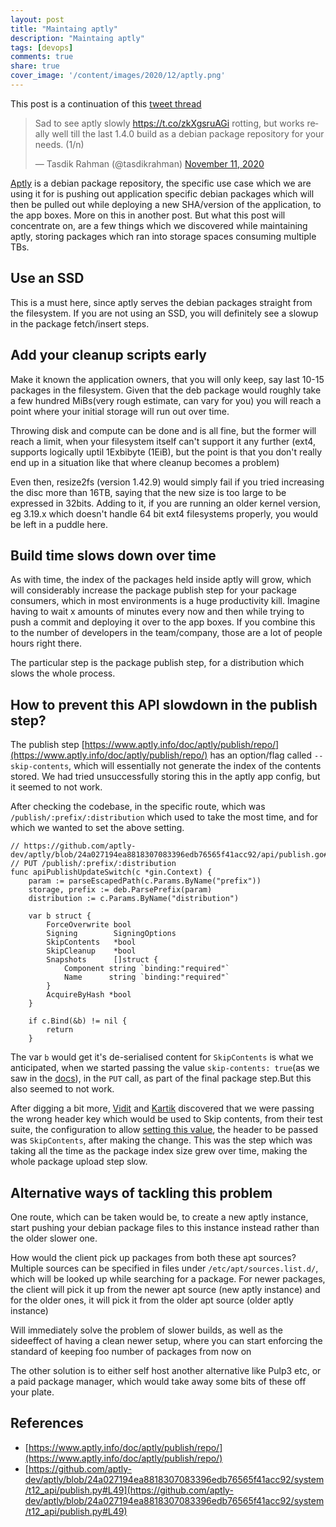 ```yaml
---
layout: post
title: "Maintaing aptly"
description: "Maintaing aptly"
tags: [devops]
comments: true
share: true
cover_image: '/content/images/2020/12/aptly.png'
---
```


This post is a continuation of this [tweet thread](https://twitter.com/tasdikrahman/status/1326536874375090176)

<blockquote class="twitter-tweet"><p lang="en" dir="ltr">Sad to see aptly slowly <a href="https://t.co/zkXgsruAGi">https://t.co/zkXgsruAGi</a> rotting, but works really well till the last 1.4.0 build as a debian package repository for your needs. (1/n)</p>&mdash; Tasdik Rahman (@tasdikrahman) <a href="https://twitter.com/tasdikrahman/status/1326536874375090176?ref_src=twsrc%5Etfw">November 11, 2020</a></blockquote> <script async src="https://platform.twitter.com/widgets.js" charset="utf-8"></script>

[Aptly](https://www.aptly.info/) is a debian package repository, the specific use case which we are using it for is pushing out application specific debian packages which will then be pulled out while deploying a new SHA/version of the application, to the app boxes. More on this in another post. But what this post will concentrate on, are a few things which we discovered while maintaining aptly, storing packages which ran into storage spaces consuming multiple TBs.

## Use an SSD

This is a must here, since aptly serves the debian packages straight from the filesystem. If you are not using an SSD, you will definitely see a slowup in the package fetch/insert steps.

## Add your cleanup scripts early

Make it known the application owners, that you will only keep, say last 10-15 packages in the filesystem. Given that the deb package would roughly take a few hundred MiBs(very rough estimate, can vary for you) you will reach a point where your initial storage will run out over time.

Throwing disk and compute can be done and is all fine, but the former will reach a limit, when your filesystem itself can't support it any further (ext4, supports logically uptil 1Exbibyte (1EiB), but the point is that you don't really end up in a situation like that where cleanup becomes a problem)

Even then, resize2fs (version 1.42.9) would simply fail if you tried increasing the disc more than 16TB, saying that the new size is too large to be expressed in 32bits. Adding to it, if you are running an older kernel version, eg 3.19.x which doesn't handle 64 bit ext4 filesystems properly, you would be left in a puddle here.

## Build time slows down over time

As with time, the index of the packages held inside aptly will grow, which will considerably increase the package publish step for your package consumers, which in most environments is a huge productivity kill. Imagine having to wait x amounts of minutes every now and then while trying to push a commit and deploying it over to the app boxes. If you combine this to the number of developers in the team/company, those are a lot of people hours right there.

The particular step is the package publish step, for a distribution which slows the whole process.

## How to prevent this API slowdown in the publish step?

The publish step [https://www.aptly.info/doc/aptly/publish/repo/](https://www.aptly.info/doc/aptly/publish/repo/) has an option/flag called `--skip-contents`, which will essentially not generate the index of the contents stored. We had tried unsuccessfully storing this in the aptly app config, but it seemed to not work.

After checking the codebase, in the specific route, which was `/publish/:prefix/:distribution` which used to take the most time, and for which we wanted to set the above setting.


```golang
// https://github.com/aptly-dev/aptly/blob/24a027194ea8818307083396edb76565f41acc92/api/publish.go#L232
// PUT /publish/:prefix/:distribution
func apiPublishUpdateSwitch(c *gin.Context) {
	param := parseEscapedPath(c.Params.ByName("prefix"))
	storage, prefix := deb.ParsePrefix(param)
	distribution := c.Params.ByName("distribution")

	var b struct {
		ForceOverwrite bool
		Signing        SigningOptions
		SkipContents   *bool
		SkipCleanup    *bool
		Snapshots      []struct {
			Component string `binding:"required"`
			Name      string `binding:"required"`
		}
		AcquireByHash *bool
	}

	if c.Bind(&b) != nil {
		return
	}
```

The var `b` would get it's de-serialised content for `SkipContents` is what we anticipated, when we started passing the value `skip-contents: true`(as we saw in the [docs](https://www.aptly.info/doc/aptly/publish/repo/)), in the `PUT` call, as part of the final package step.But this also seemed to not work.

After digging a bit more, [Vidit](https://twitter.com/viditganpi/) and [Kartik](https://twitter.com/kartik7153/) discovered that we were passing the wrong header key which would be used to Skip contents, from their test suite, the configuration to allow [setting this value](https://github.com/aptly-dev/aptly/blob/24a027194ea8818307083396edb76565f41acc92/system/t12_api/publish.py#L49), the header to be passed was `SkipContents`, after making the change. This was the step which was taking all the time as the package index size grew over time, making the whole package upload step slow.

## Alternative ways of tackling this problem

One route, which can be taken would be, to create a new aptly instance, start pushing your debian package files to this instance instead rather than the older slower one.

How would the client pick up packages from both these apt sources? Multiple sources can be specified in files under `/etc/apt/sources.list.d/`, which will be looked up while searching for a package. For newer packages, the client will pick it up from the newer apt source (new aptly instance) and for the older ones, it will pick it from the older apt source (older aptly instance)

Will immediately solve the problem of slower builds, as well as the sideeffect of having a clean newer setup, where you can start enforcing the standard of keeping foo number of packages from now on

The other solution is to either self host another alternative like Pulp3 etc, or a paid package manager, which would take away some bits of these off your plate.

## References

- [https://www.aptly.info/doc/aptly/publish/repo/](https://www.aptly.info/doc/aptly/publish/repo/)
- [https://github.com/aptly-dev/aptly/blob/24a027194ea8818307083396edb76565f41acc92/system/t12_api/publish.py#L49](https://github.com/aptly-dev/aptly/blob/24a027194ea8818307083396edb76565f41acc92/system/t12_api/publish.py#L49)
